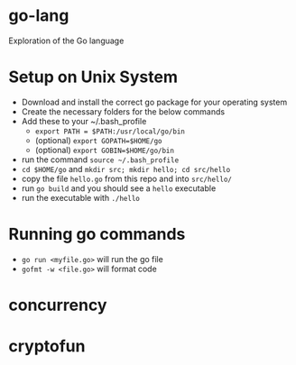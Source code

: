 # go-lang
Exploration of the Go language

# Setup on Unix System
- Download and install the correct go package for your operating system
- Create the necessary folders for the below commands
- Add these to your ~/.bash_profile 
  - `export PATH = $PATH:/usr/local/go/bin`
  - (optional) `export GOPATH=$HOME/go`
  - (optional) `export GOBIN=$HOME/go/bin`
- run the command `source ~/.bash_profile`
- `cd $HOME/go` and `mkdir src; mkdir hello; cd src/hello`
- copy the file `hello.go` from this repo and into `src/hello/`
- run `go build` and you should see a `hello` executable
- run the executable with `./hello`

# Running go commands
- `go run <myfile.go>` will run the go file
- `gofmt -w <file.go>` will format code

# concurrency
# cryptofun
